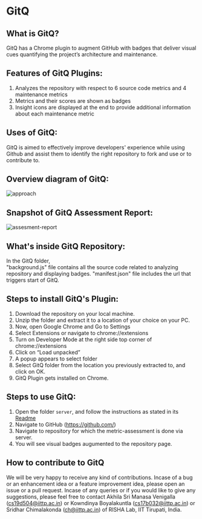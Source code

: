# GitQ

## What is GitQ?
GitQ has a Chrome plugin to augment GitHub with badges that deliver visual cues quantifying the
project’s architecture and maintenance.

## Features of GitQ Plugins:
1. Analyzes the repository with respect to 6 source code metrics and 4 maintenance metrics
2. Metrics and their scores are shown as badges
3. Insight icons are displayed at the end to provide additional information about each maintenance metric

## Uses of GitQ:
GitQ is aimed to effectively improve developers' experience while using Github and assist them to identify the right repository to fork and use or to contribute to.

## Overview diagram of GitQ:
<img alt="approach" src="https://kowndinya2000.github.io/buffer-2.github.io/GitQ-workflow.png">


## Snapshot of GitQ Assessment Report:
<img alt="assesment-report" src="https://kowndinya2000.github.io/gitq-resources.github.io/assessment-report-short.png">

## What's inside GitQ Repository:
In the GitQ folder,   
"background.js" file contains all the source code related to analyzing repository and displaying badges.
"manifest.json" file includes the url that triggers start of GitQ.

## Steps to install GitQ's Plugin:
1. Download the repository on your local machine.  
2. Unzip the folder and extract it to a location of your choice on your PC.  
3. Now, open Google Chrome and Go to Settings  
4. Select Extensions or navigate to chrome://extensions  
5. Turn on Developer Mode at the right side top corner of chrome://extensions  
6. Click on “Load unpacked”  
7. A popup appears to select folder  
8. Select GitQ folder from the location you previously extracted to, and click on OK.  
9. GitQ Plugin gets installed on Chrome.  

## Steps to use GitQ:
1. Open the folder ```server```, and follow the instructions as stated in its [Readme](https://github.com/gitq-for-github/plugin/blob/master/server/README.md)
2. Navigate to GitHub (https://github.com/)  
3. Navigate to repository for which the metric-assessment is done via server.   
4. You will see visual badges augumented to the repository page.  


## How to contribute to GitQ
We will be very happy to receive any kind of contributions. Incase of a bug or an enhancement idea or a feature improvement idea, please open an issue or a pull request. Incase of any queries or if you would like to give any suggestions, please feel free to contact Akhila Sri Manasa Venigalla (cs19d504@iittp.ac.in) or Kowndinya Boyalakuntla (cs17b032@iittp.ac.in) or Sridhar Chimalakonda (ch@iittp.ac.in) of RISHA Lab, IIT Tirupati, India.
